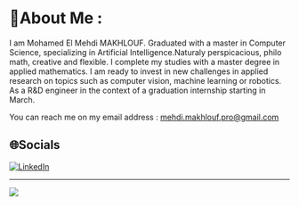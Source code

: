 # 💫About Me :
I am Mohamed El Mehdi MAKHLOUF. Graduated with a master in Computer Science, specializing in Artificial Intelligence.Naturaly perspicacious, philo math, creative and flexible. I complete my studies with a master  degree in applied mathematics. I am ready to invest in new challenges in applied research on topics such as computer vision, machine learning or robotics. As a R&D engineer in the context of a graduation internship starting in March.

You can reach me on my email address : mehdi.makhlouf.pro@gmail.com 

## 🌐Socials
[![LinkedIn](https://img.shields.io/badge/LinkedIn-%230077B5.svg?logo=linkedin&logoColor=white)](https://linkedin.com/in/https://www.linkedin.com/in/mohamed-el-mehdi-makhlouf/) 

---
[![](https://visitcount.itsvg.in/api?id=TheoriginalMMM&icon=0&color=0)](https://visitcount.itsvg.in)
